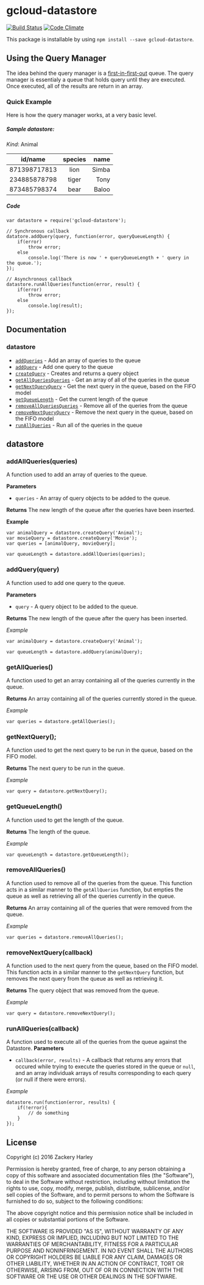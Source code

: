# gcloud-datastore
[![Build Status](https://travis-ci.org/zackharley/gcloud-datastore-query-manager.svg?branch=master)](https://travis-ci.org/zackharley/gcloud-datastore-query-manager)
[![Code Climate](https://codeclimate.com/github/zackharley/gcloud-datastore-query-manager/badges/gpa.svg)](https://codeclimate.com/github/zackharley/gcloud-datastore-query-manager)

This package is installable by using `npm install --save gcloud-datastore`.

## Using the Query Manager

The idea behind the query manager is a [first-in-first-out](https://en.wikipedia.org/wiki/FIFO_(computing_and_electronics)) queue. The query manager is essentialy a queue that holds query until they are executed. Once executed, all of the results are return in an array.

### Quick Example
Here is how the query manager works, at a very basic level.

##### Sample datastore:

*Kind*: Animal

| id/name      | species       | name  |
| -------------|:-------------:| -----:|
| 871398717813 | lion          | Simba |
| 234885878798 | tiger         | Tony  |
| 873485798374 | bear          | Baloo |

##### Code
```
var datastore = require('gcloud-datastore');

// Synchronous callback
datatore.addQuery(query, function(error, queryQueueLength) {
    if(error)
        throw error;
    else
        console.log('There is now ' + queryQueueLength + ' query in the queue.');
});

// Asynchronous callback
datastore.runAllQueries(function(error, result) {
    if(error)
        throw error;
    else
        console.log(result);
});
```


## Documentation
### datastore
 * [`addQueries`](#addallqueries) - Add an array of queries to the queue
 * [`addQuery`](#addquery) - Add one query to the queue
 * [`createQuery`](#createquery) - Creates and returns a query object
 * [`getAllQueriesQueries`](#getallqueries) - Get an array of all of the queries in the queue
 * [`getNextQueryQuery`](#getnextquery) - Get the next query in the queue, based on the FIFO model
 * [`getQueueLength`](#getqueuelength) - Get the current length of the queue
 * [`removeAllQueriesQueries`](#removeallqueries) - Remove all of the queries from the queue
 * [`removeNextQueryQuery`](#removenextquery) - Remove the next query in the queue, based on the FIFO model
 * [`runAllQueries`](#runAllQueries) - Run all of the queries in the queue


## datastore
### addAllQueries(queries)
A function used to add an array of queries to the queue.

__Parameters__
* `queries` - An array of query objects to be added to the queue.

__Returns__
The new length of the queue after the queries have been inserted.

__Example__
```
var animalQuery = datastore.createQuery('Animal');
var movieQuery = datastore.createQuery('Movie');
var queries = [animalQuery, movieQuery];

var queueLength = datastore.addAllQueries(queries);
```

### addQuery(query)
A function used to add one query to the queue.

__Parameters__
* `query` - A query object to be added to the queue.

__Returns__
The new length of the queue after the query has been inserted.

*Example*
```
var animalQuery = datastore.createQuery('Animal');

var queueLength = datastore.addQuery(animalQuery);
```
### getAllQueries()
A function used to get an array containing all of the queries currently in the queue.

__Returns__
An array containing all of the queries currently stored in the queue.

*Example*
```
var queries = datastore.getAllQueries();
```
### getNextQuery();
A function used to get the next query to be run in the queue, based on the FIFO model.

__Returns__
The next query to be run in the queue.

*Example*
```
var query = datastore.getNextQuery();
```
### getQueueLength()
A function used to get the length of the queue.

__Returns__
The length of the queue.

*Example*
```
var queueLength = datastore.getQueueLength();
```
### removeAllQueries()
A function used to remove all of the queries from the queue. This function acts in a similar manner to the `getAllQueries` function, but empties the queue as well as retrieving all of the queries currently in the queue.

__Returns__
An array containing all of the queries that were removed from the queue.

*Example*
```
var queries = datastore.removeAllQueries();
```
### removeNextQuery(callback)
A function used to the next query from the queue, based on the FIFO model. This function acts in a similar manner to the `getNextQuery` function, but removes the next query from the queue as well as retrieving it.

__Returns__
The query object that was removed from the queue.

*Example*
```
var query = datastore.removeNextQuery();
```
### runAllQueries(callback)
A function used to execute all of the queries from the queue against the Datastore.
__Parameters__
* `callback(error, results)` - A callback that returns any errors that occured while trying to execute the queries stored in the queue or `null`, and an array individuak arrays of results corresponding to each query (or null if there were errors).

*Example*
```
datastore.run(function(error, results) {
    if(!error){
        // do something
    }
});
```

## License
Copyright (c) 2016 Zackery Harley

Permission is hereby granted, free of charge, to any person obtaining a copy of this software and associated documentation files (the "Software"), to deal in the Software without restriction, including without limitation the rights to use, copy, modify, merge, publish, distribute, sublicense, and/or sell copies of the Software, and to permit persons to whom the Software is furnished to do so, subject to the following conditions:

The above copyright notice and this permission notice shall be included in all copies or substantial portions of the Software.

THE SOFTWARE IS PROVIDED "AS IS", WITHOUT WARRANTY OF ANY KIND, EXPRESS OR IMPLIED, INCLUDING BUT NOT LIMITED TO THE WARRANTIES OF MERCHANTABILITY, FITNESS FOR A PARTICULAR PURPOSE AND NONINFRINGEMENT. IN NO EVENT SHALL THE AUTHORS OR COPYRIGHT HOLDERS BE LIABLE FOR ANY CLAIM, DAMAGES OR OTHER LIABILITY, WHETHER IN AN ACTION OF CONTRACT, TORT OR OTHERWISE, ARISING FROM, OUT OF OR IN CONNECTION WITH THE SOFTWARE OR THE USE OR OTHER DEALINGS IN THE SOFTWARE.
